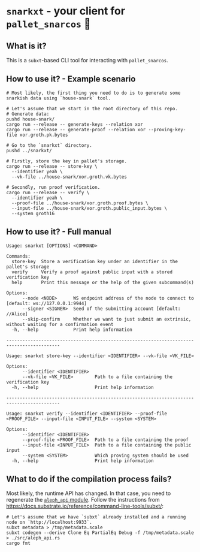 # `snarkxt` - your client for `pallet_snarcos` 🌈

## What is it?

This is a `subxt`-based CLI tool for interacting with `pallet_snarcos`.

## How to use it? - Example scenario

```shell
# Most likely, the first thing you need to do is to generate some snarkish data using `house-snark` tool.
 
# Let's assume that we start in the root directory of this repo.
# Generate data:
pushd house-snark/
cargo run --release -- generate-keys --relation xor
cargo run --release -- generate-proof --relation xor --proving-key-file xor.groth.pk.bytes

# Go to the `snarkxt` directory.
pushd ../snarkxt/

# Firstly, store the key in pallet's storage.
cargo run --release -- store-key \
  --identifier yeah \
  --vk-file ../house-snark/xor.groth.vk.bytes

# Secondly, run proof verification.
cargo run --release -- verify \
  --identifier yeah \
  --proof-file ../house-snark/xor.groth.proof.bytes \
  --input-file ../house-snark/xor.groth.public_input.bytes \
  --system groth16
```

## How to use it? - Full manual
```shell
Usage: snarkxt [OPTIONS] <COMMAND>

Commands:
  store-key  Store a verification key under an identifier in the pallet's storage
  verify     Verify a proof against public input with a stored verification key
  help       Print this message or the help of the given subcommand(s)

Options:
      --node <NODE>      WS endpoint address of the node to connect to [default: ws://127.0.0.1:9944]
      --signer <SIGNER>  Seed of the submitting account [default: //Alice]
      --skip-confirm     Whether we want to just submit an extrinsic, without waiting for a confirmation event
  -h, --help             Print help information

------------------------------------------------------------------------------------------

Usage: snarkxt store-key --identifier <IDENTIFIER> --vk-file <VK_FILE>

Options:
      --identifier <IDENTIFIER>  
      --vk-file <VK_FILE>        Path to a file containing the verification key
  -h, --help                     Print help information

------------------------------------------------------------------------------------------

Usage: snarkxt verify --identifier <IDENTIFIER> --proof-file <PROOF_FILE> --input-file <INPUT_FILE> --system <SYSTEM>

Options:
      --identifier <IDENTIFIER>  
      --proof-file <PROOF_FILE>  Path to a file containing the proof
      --input-file <INPUT_FILE>  Path to a file containing the public input
      --system <SYSTEM>          Which proving system should be used
  -h, --help                     Print help information

```

## What to do if the compilation process fails?

Most likely, the runtime API has changed.
In that case, you need to regenerate the [`aleph_api` module](src/aleph_api.rs).
Follow the instructions from https://docs.substrate.io/reference/command-line-tools/subxt/:
```shell
# Let's assume that we have `subxt` already installed and a running node on `http://localhost:9933`.
subxt metadata > /tmp/metadata.scale
subxt codegen --derive Clone Eq PartialEq Debug -f /tmp/metadata.scale > ./src/aleph_api.rs
cargo fmt
```
